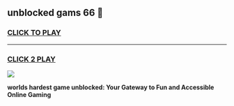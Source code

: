 
## unblocked gams 66 👋
<h3>
<a href="https://premium.freeplayer.one?title=unblocked_gams_66&ref=13F">CLICK TO PLAY</a></h3>
<hr>

<h3>
<a href="https://premium.freeplayer.one?title=unblocked_gams_66&ref=13F">CLICK 2 PLAY</a>
  
</h3>

<a href="https://premium.freeplayer.one?title=unblocked_gams_66&ref=12F/"><img src="https://clearcache.store/games.png"></a>


**worlds hardest game unblocked: Your Gateway to Fun and Accessible Online Gaming**
